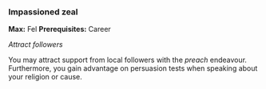 
### Impassioned zeal
**Max:** Fel
**Prerequisites:** Career

_Attract followers_

You may attract support from local followers with the _preach_ endeavour. Furthermore, you gain advantage on persuasion tests when speaking about your religion or cause.
